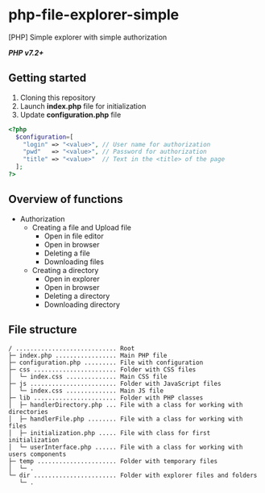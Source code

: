 # php-file-explorer-simple
[PHP] Simple explorer with simple authorization

***PHP v7.2+***

## Getting started
1. Cloning this repository
2. Launch **index.php** file for initialization
3. Update **configuration.php** file
```php
<?php
  $configuration=[
    "login" => "<value>", // User name for authorization
    "pwd"   => "<value>", // Password for authorization
    "title" => "<value>"  // Text in the <title> of the page
  ];
?>              
```

## Overview of functions
- Authorization
  - Creating a file and Upload file
    - Open in file editor
    - Open in browser
    - Deleting a file
    - Downloading files
  - Creating a directory
    - Open in explorer
    - Open in browser
    - Deleting a directory
    - Downloading directory
    
## File structure
```
/ ............................ Root
├─ index.php ................. Main PHP file
├─ configuration.php ......... File with configuration
├─ css ....................... Folder with CSS files
│  └─ index.css .............. Main CSS file
├─ js ........................ Folder with JavaScript files
│  └─ index.css .............. Main JS file
├─ lib ....................... Folder with PHP classes
│  ├─ handlerDirectory.php ... File with a class for working with directories
│  ├─ handlerFile.php ........ File with a class for working with files
│  ├─ initialization.php ..... File with class for first initialization
│  └─ userInterface.php ...... File with a class for working with users components
├─ temp ...................... Folder with temporary files
│  └─ .
└─ dir ....................... Folder with explorer files and folders
   └─ . 
```
